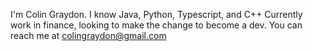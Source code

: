 I'm Colin Graydon.
I know Java, Python, Typescript, and C++ 
Currently work in finance, looking to make the change to become a dev.
You can reach me at colingraydon@gmail.com

<!---
colingraydon/colingraydon is a ✨ special ✨ repository because its `README.md` (this file) appears on your GitHub profile.
You can click the Preview link to take a look at your changes.
--->
